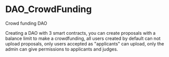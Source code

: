 # DAO_CrowdFunding
Crowd funding DAO

Creating a DAO with 3 smart contracts, you can create proposals with a balance limit to make a crowdfunding, all users created by default can not upload proposals, only users accepted as "applicants" can upload, only the admin can give permissions to applicants and judges.